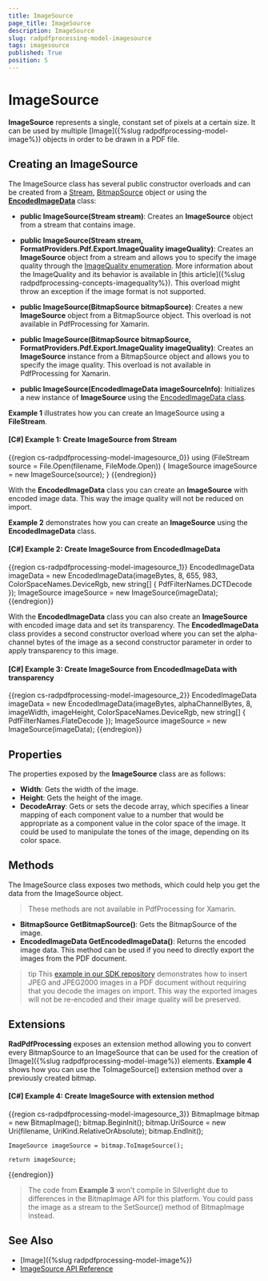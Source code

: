 ```yaml
---
title: ImageSource
page_title: ImageSource
description: ImageSource
slug: radpdfprocessing-model-imagesource
tags: imagesource
published: True
position: 5
---
```


# ImageSource



__ImageSource__ represents a single, constant set of pixels at a certain size. It can be used by multiple [Image]({%slug radpdfprocessing-model-image%}) objects in order to be drawn in a PDF file.
      

## Creating an ImageSource

The ImageSource class has several public constructor overloads and can be created from a [Stream](http://msdn.microsoft.com/en-us/library/system.io.stream(v=vs.110).aspx), [BitmapSource](http://msdn.microsoft.com/en-us/library/system.windows.media.imaging.bitmapsource(v=vs.110).aspx) object or using the [__EncodedImageData__](https://docs.telerik.com/devtools/document-processing/api/Telerik.Windows.Documents.Fixed.Model.Resources.EncodedImageData.html) class:

* __public ImageSource(Stream stream)__: Creates an __ImageSource__ object from a stream that contains image.

* __public ImageSource(Stream stream, FormatProviders.Pdf.Export.ImageQuality imageQuality)__: Creates an __ImageSource__ object from a stream and allows you to specify the image quality through the [ImageQuality enumeration](https://docs.telerik.com/devtools/document-processing/api/Telerik.Windows.Documents.Fixed.FormatProviders.Pdf.Export.ImageQuality.html). More information about the ImageQuality and its behavior is available in [this article]({%slug radpdfprocessing-concepts-imagequality%}). This overload might throw an exception if the image format is not supported.

* __public ImageSource(BitmapSource bitmapSource)__: Creates a new __ImageSource__ object from a BitmapSource object. This overload is not available in PdfProcessing for Xamarin.

* __public ImageSource(BitmapSource bitmapSource, FormatProviders.Pdf.Export.ImageQuality imageQuality)__: Creates an __ImageSource__ instance from a BitmapSource object and allows you to specify the image quality. This overload is not available in PdfProcessing for Xamarin.

* __public ImageSource(EncodedImageData imageSourceInfo)__: Initializes a new instance of __ImageSource__ using the  [EncodedImageData class](https://docs.telerik.com/devtools/document-processing/api/Telerik.Windows.Documents.Fixed.Model.Resources.EncodedImageData.html).
        

__Example 1__ illustrates how you can create an ImageSource using a __FileStream__.
        

#### __[C#] Example 1: Create ImageSource from Stream__

{{region cs-radpdfprocessing-model-imagesource_0}}
	using (FileStream source = File.Open(filename, FileMode.Open))
	{
	    ImageSource imageSource = new ImageSource(source);
	}
{{endregion}}


With the __EncodedImageData__ class you can create an __ImageSource__ with encoded image data. This way the image quality will not be reduced on import.

__Example 2__ demonstrates how you can create an __ImageSource__ using the __EncodedImageData__ class.

#### __[C#] Example 2: Create ImageSource from EncodedImageData__
{{region cs-radpdfprocessing-model-imagesource_1}}
	EncodedImageData imageData = new EncodedImageData(imageBytes, 8, 655, 983, ColorSpaceNames.DeviceRgb, new string[] { PdfFilterNames.DCTDecode });
	ImageSource imageSource = new ImageSource(imageData);
{{endregion}}

With the __EncodedImageData__ class you can also create an __ImageSource__ with encoded image data and set its transparency. The __EncodedImageData__ class provides a second constructor overload where you can set the alpha-channel bytes of the image as a second constructor parameter in order to apply transparency to this image.

#### __[C#] Example 3: Create ImageSource from EncodedImageData with transparency__
{{region cs-radpdfprocessing-model-imagesource_2}}
	EncodedImageData imageData = new EncodedImageData(imageBytes, alphaChannelBytes, 8, imageWidth, imageHeight, ColorSpaceNames.DeviceRgb, new string[] { PdfFilterNames.FlateDecode });
	ImageSource imageSource = new ImageSource(imageData);
{{endregion}}

## Properties

The properties exposed by the **ImageSource** class are as follows:

* **Width**: Gets the width of the image.
* **Height**: Gets the height of the image.
* **DecodeArray**: Gets or sets the decode array, which specifies a linear mapping of each component value to a number that would be appropriate as a component value in the color space of the image. It could be used to manipulate the tones of the image, depending on its color space.

## Methods

The ImageSource class exposes two methods, which could help you get the data from the ImageSource object.

> These methods are not available in PdfProcessing for Xamarin.

* __BitmapSource GetBitmapSource()__: Gets the BitmapSource of the image.
* __EncodedImageData GetEncodedImageData()__: Returns the encoded image data. This method can be used if you need to directly export the images from the PDF document.

>tip This [example in our SDK repository](https://github.com/telerik/document-processing-sdk/tree/master/PdfProcessing/CreateDocumentWithImages) demonstrates how to insert JPEG and JPEG2000 images in a PDF document without requiring that you decode the images on import. This way the exported images will not be re-encoded and their image quality will be preserved.

## Extensions

__RadPdfProcessing__ exposes an extension method allowing you to convert every BitmapSource to an ImageSource that can be used for the creation of [Image]({%slug radpdfprocessing-model-image%}) elements. __Example 4__ shows how you can use the ToImageSource() extension method over a previously created bitmap.
        

#### __[C#] Example 4: Create ImageSource with extension method__

{{region cs-radpdfprocessing-model-imagesource_3}}
	BitmapImage bitmap = new BitmapImage();
	bitmap.BeginInit();
	bitmap.UriSource = new Uri(filename, UriKind.RelativeOrAbsolute);
	bitmap.EndInit();
	
	ImageSource imageSource = bitmap.ToImageSource();
	
	return imageSource;
{{endregion}}

>The code from __Example 3__ won't compile in Silverlight due to differences in the BitmapImage API for this platform. You could pass the image as a stream to the SetSource() method of BitmapImage instead.

## See Also

 * [Image]({%slug radpdfprocessing-model-image%})
 * [ImageSource API Reference](https://docs.telerik.com/devtools/document-processing/api/Telerik.Windows.Documents.Fixed.Model.Resources.ImageSource.html)
